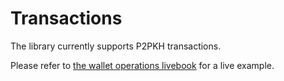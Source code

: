 # Transactions

The library currently supports P2PKH transactions.

Please refer to [the wallet operations livebook](https://github.com/RooSoft/bitcoinlib/blob/main/livebooks/wallet_operations/index.livemd)
for a live example.
